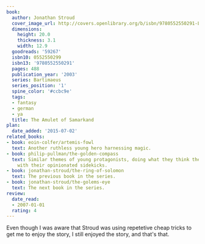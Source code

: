 ```yaml
---
book:
  author: Jonathan Stroud
  cover_image_url: http://covers.openlibrary.org/b/isbn/9780552550291-L.jpg
  dimensions:
    height: 20.0
    thickness: 3.1
    width: 12.9
  goodreads: '59267'
  isbn10: 0552550299
  isbn13: '9780552550291'
  pages: 488
  publication_year: '2003'
  series: Bartimaeus
  series_position: '1'
  spine_color: '#ccbc9e'
  tags:
  - fantasy
  - german
  - ya
  title: The Amulet of Samarkand
plan:
  date_added: '2015-07-02'
related_books:
- book: eoin-colfer/artemis-fowl
  text: Another ruthless young hero harnessing magic.
- book: philip-pullman/the-golden-compass
  text: Similar themes of young protagonists, doing what they think they have to do,
    with their opinionated sidekicks.
- book: jonathan-stroud/the-ring-of-solomon
  text: The previous book in the series.
- book: jonathan-stroud/the-golems-eye
  text: The next book in the series.
review:
  date_read:
  - 2007-01-01
  rating: 4
---
```


Even though I was aware that Stroud was using repetetive cheap tricks to get me to enjoy the story, I still enjoyed the
story, and that's that.
